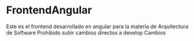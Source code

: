 # FrontendAngular
Este es el frontend desarrollado en angular para la materia de Arquitectura de Software
Prohibido subir cambios directos a develop
Cambios
